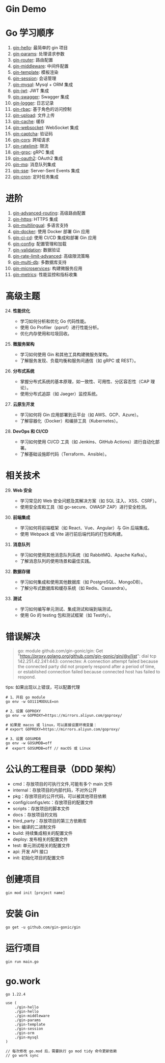 # Gin Demo

# Go 学习顺序

1. [gin-hello](./gin-hello): 最简单的 gin 项目
2. [gin-params](./gin-params): 处理请求参数
3. [gin-router](./gin-router): 路由配置
4. [gin-middleware](./gin-middleware): 中间件配置
5. [gin-template](./gin-template): 模板渲染
6. [gin-session](./gin-session): 会话管理
7. [gin-mysql](./gin-mysql): Mysql + ORM 集成
8. [gin-jwt](./gin-jwt): JWT 集成
9. [gin-swagger](./gin-swagger): Swagger 集成
10. [gin-logger](./gin-logger): 日志记录
11. [gin-rbac](./gin-rbac): 基于角色的访问控制
12. [gin-upload](./gin-upload): 文件上传
13. [gin-cache](./gin-cache): 缓存
14. [gin-websocket](./gin-websocket): WebSocket 集成
15. [gin-captcha](./gin-captcha): 验证码
16. [gin-cors](./gin-cors): 跨域请求
17. [gin-ratelimit](./gin-ratelimit): 限流
18. [gin-grpc](./gin-grpc): gRPC 集成
19. [gin-oauth2](./gin-oauth2): OAuth2 集成
20. [gin-mq](./gin-mq): 消息队列集成
21. [gin-sse](./gin-sse): Server-Sent Events 集成
22. [gin-cron](./gin-cron): 定时任务集成

# 进阶

1. [gin-advanced-routing](./gin-advanced-routing): 高级路由配置
2. [gin-https](./gin-https): HTTPS 集成
3. [gin-multilingual](./gin-multilingual): 多语言支持
4. [gin-docker](./gin-docker): 使用 Docker 部署 Gin 应用
5. [gin-ci-cd](./gin-ci-cd): 使用 CI/CD 集成和部署 Gin 应用
6. [gin-config](./gin-config): 配置管理和加载
7. [gin-validation](./gin-validation): 数据验证
8. [gin-rate-limit-advanced](./gin-rate-limit-advanced): 高级限流策略
9. [gin-multi-db](./gin-multi-db): 多数据库支持
10. [gin-microservices](./gin-microservices): 构建微服务应用
11. [gin-metrics](./gin-metrics): 性能监控和指标收集

# 高级主题

24. **性能优化**

    - 学习如何分析和优化 Go 代码性能。
    - 使用 Go Profiler（pprof）进行性能分析。
    - 优化内存使用和垃圾回收。

25. **微服务架构**

    - 学习如何使用 Gin 和其他工具构建微服务架构。
    - 了解服务发现、负载均衡和服务间通信（如 gRPC 或 REST）。

26. **分布式系统**

    - 掌握分布式系统的基本原理，如一致性、可用性、分区容忍性（CAP 理论）。
    - 使用分布式追踪（如 Jaeger）监控系统。

27. **云原生开发**

    - 学习如何将 Gin 应用部署到云平台（如 AWS、GCP、Azure）。
    - 了解容器化（Docker）和编排工具（Kubernetes）。

28. **DevOps 和 CI/CD**
    - 学习如何使用 CI/CD 工具（如 Jenkins、GitHub Actions）进行自动化部署。
    - 了解基础设施即代码（Terraform、Ansible）。

# 相关技术

29. **Web 安全**

    - 学习常见的 Web 安全问题及其解决方案（如 SQL 注入、XSS、CSRF）。
    - 使用安全库和工具（如 go-secure、OWASP ZAP）进行安全检测。

30. **前端集成**

    - 学习如何将前端框架（如 React、Vue、Angular）与 Gin 后端集成。
    - 使用 Webpack 或 Vite 进行前后端代码的打包和构建。

31. **消息队列**

    - 学习如何使用其他消息队列系统（如 RabbitMQ、Apache Kafka）。
    - 了解消息队列的使用场景和最佳实践。

32. **数据存储**

    - 学习如何集成和使用其他数据库（如 PostgreSQL、MongoDB）。
    - 了解分布式数据库和缓存系统（如 Redis、Cassandra）。

33. **测试**
    - 学习如何编写单元测试、集成测试和端到端测试。
    - 使用 Go 的 testing 包和测试框架（如 Testify）。

# 错误解决

> go: module github.com/gin-gonic/gin: Get "https://proxy.golang.org/github.com/gin-gonic/gin/@v/list": dial tcp 142.251.42.241:443: connectex: A connection attempt failed because the connected party did not properly respond after a period of time, or established connection failed because connected host has failed to respond.

tips: 如果出现以上错误，可以配置代理

```shell
# 1、开启 go module
go env -w GO111MODULE=on

# 2、设置 GOPROXY
go env -w GOPROXY=https://mirrors.aliyun.com/goproxy/

# 如果是 macos 或 linux，可以直接设置环境变量：
# export GOPROXY=https://mirrors.aliyun.com/goproxy/

# 3、设置 GOSUMDB
go env -w GOSUMDB=off
#  export GOSUMDB=off // macOS 或 Linux
```

# 公认的工程目录（DDD 架构）

- cmd：存放项目的可执行文件,可能有多个 main 文件
- internal：存放项目的内部代码，不对外公开
- pkg：存放项目的公开代码，可以被其他项目依赖
- config/configs/etc：存放项目的配置文件
- scripts：存放项目的脚本文件
- docs：存放项目的文档
- third_party：存放项目的第三方依赖库
- bin: 编译的二进制文件
- build: 持续集成相关的配置文件
- deploy: 发布相关的配置文件
- test: 单元测试相关的配置文件
- api: 开发 API 接口
- init: 初始化项目的配置文件

# 创建项目

```shell
gin mod init [project name]
```

# 安装 Gin

```shell
go get -u github.com/gin-gonic/gin
```

# 运行项目

```shell
gin run main.go
```

# go.work

```shell
go 1.22.4

use (
    ./gin-hello
    ./gin-hello
    ./gin-middleware
    ./gin-params
    ./gin-template
    ./gin-session
    ./gin-orm
    ./gin-mysql
)

// 每次修改 go.mod 后，需要执行 go mod tidy 命令更新依赖
// go work sync
```
